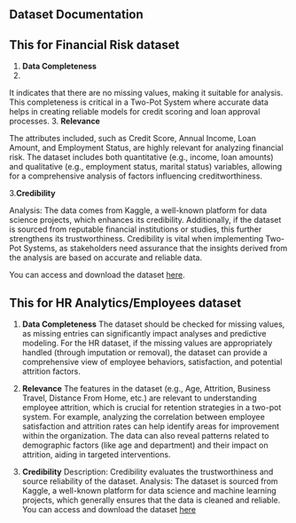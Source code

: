 ## Dataset Documentation
 ## This for Financial Risk dataset
1. **Data Completeness**
2. 
 It indicates that there are no missing values, making it suitable for analysis. This completeness is critical in a Two-Pot System where accurate data helps in creating reliable models for credit scoring and loan approval processes.
3. **Relevance**
   
The attributes included, such as Credit Score, Annual Income, Loan Amount, and Employment Status, are highly relevant for analyzing financial risk. The dataset includes both quantitative (e.g., income, loan amounts) and qualitative (e.g., employment status, marital status) variables, allowing for a comprehensive analysis of factors influencing creditworthiness.

3.**Credibility**

Analysis: The data comes from Kaggle, a well-known platform for data science projects, which enhances its credibility. Additionally, if the dataset is sourced from reputable financial institutions or studies, this further strengthens its trustworthiness. Credibility is vital when implementing Two-Pot Systems, as stakeholders need assurance that the insights derived from the analysis are based on accurate and reliable data.

You can access and download the dataset [here](https://www.kaggle.com/datasets/deboleenamukherjee/financial-risk-data-large).

## This for HR Analytics/Employees dataset

1. **Data Completeness**
The dataset should be checked for missing values, as missing entries can significantly impact analyses and predictive modeling.
For the HR dataset, if the missing values are appropriately handled (through imputation or removal), the dataset can provide a comprehensive view of employee behaviors, satisfaction, and potential attrition factors.

3. **Relevance**
The features in the dataset (e.g., Age, Attrition, Business Travel, Distance From Home, etc.) are relevant to understanding employee attrition, which is crucial for retention strategies in a two-pot system.
For example, analyzing the correlation between employee satisfaction and attrition rates can help identify areas for improvement within the organization.
The data can also reveal patterns related to demographic factors (like age and department) and their impact on attrition, aiding in targeted interventions.

4. **Credibility**
Description: Credibility evaluates the trustworthiness and source reliability of the dataset.
Analysis:
The dataset is sourced from Kaggle, a well-known platform for data science and machine learning projects, which generally ensures that the data is cleaned and reliable.
You can access and download the dataset [here](https://www.kaggle.com/datasets/rishikeshkonapure/hr-analytics-prediction)
